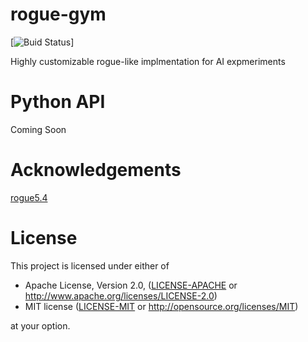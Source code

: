 # rogue-gym
[![Buid Status](https://travis-ci.org/kngwyu/rogue-gym.svg?branch=master)]

Highly customizable rogue-like implmentation for AI expmeriments

# Python API
Coming Soon

# Acknowledgements
[rogue5.4](https://github.com/kngwyu/rogue5.4.4)

# License

This project is licensed under either of

 * Apache License, Version 2.0, ([LICENSE-APACHE](LICENSE-APACHE) or
   http://www.apache.org/licenses/LICENSE-2.0)
 * MIT license ([LICENSE-MIT](LICENSE-MIT) or
   http://opensource.org/licenses/MIT)

at your option.

